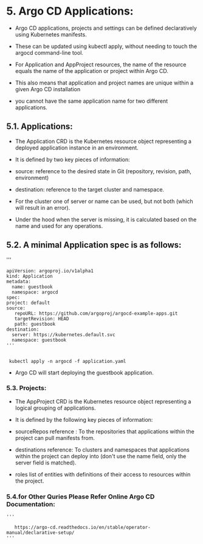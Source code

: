 
#  5. Argo CD Applications:

+ Argo CD applications, projects and settings can be defined declaratively using Kubernetes manifests. 
+ These can be updated using kubectl apply, without needing to touch the argocd command-line tool.

+ For Application and AppProject resources, the name of the resource equals the name of the application or project within Argo CD. 
+ This also means that application and project names are unique within a given Argo CD installation
+ you cannot have the same application name for two different applications.


## 5.1. Applications:

+ The Application CRD is the Kubernetes resource object representing a deployed application instance in an environment. 
+ It is defined by two key pieces of information:

+ source:  reference to the desired state in Git (repository, revision, path, environment)

+ destination:  reference to the target cluster and namespace. 
+ For the cluster one of server or name can be used, but not both (which will result in an error). 
+ Under the hood when the server is missing, it is calculated based on the name and used for any operations.


## 5.2. A minimal Application spec is as follows:


   '''
  
    apiVersion: argoproj.io/v1alpha1
    kind: Application
    metadata:
      name: guestbook
      namespace: argocd
    spec:
    project: default
    source:
       repoURL: https://github.com/argoproj/argocd-example-apps.git
       targetRevision: HEAD
       path: guestbook
    destination:
      server: https://kubernetes.default.svc
      namespace: guestbook
    '''

	
     kubectl apply -n argocd -f application.yaml 

+ Argo CD will start deploying the guestbook application.



### 5.3. Projects:

+ The AppProject CRD is the Kubernetes resource object representing a logical grouping of applications. 
+ It is defined by the following key pieces of information:

+ sourceRepos reference : To the repositories that applications within the project can pull manifests from.
+ destinations reference: To clusters and namespaces that applications within the project can deploy into (don't use the name field, only the server field is matched).
+ roles list of entities with definitions of their access to resources within the project.


###  5.4.for Other Quries Please Refer Online Argo CD Documentation:

    '''
	
       https://argo-cd.readthedocs.io/en/stable/operator-manual/declarative-setup/
    '''
